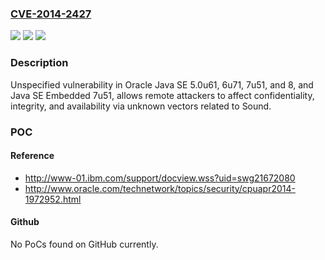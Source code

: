 ### [CVE-2014-2427](https://cve.mitre.org/cgi-bin/cvename.cgi?name=CVE-2014-2427)
![](https://img.shields.io/static/v1?label=Product&message=n%2Fa&color=blue)
![](https://img.shields.io/static/v1?label=Version&message=n%2Fa&color=blue)
![](https://img.shields.io/static/v1?label=Vulnerability&message=n%2Fa&color=brighgreen)

### Description

Unspecified vulnerability in Oracle Java SE 5.0u61, 6u71, 7u51, and 8, and Java SE Embedded 7u51, allows remote attackers to affect confidentiality, integrity, and availability via unknown vectors related to Sound.

### POC

#### Reference
- http://www-01.ibm.com/support/docview.wss?uid=swg21672080
- http://www.oracle.com/technetwork/topics/security/cpuapr2014-1972952.html

#### Github
No PoCs found on GitHub currently.

